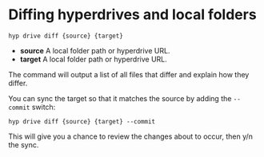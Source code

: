 # Diffing hyperdrives and local folders

```
hyp drive diff {source} {target}
```

 - **source** A local folder path or hyperdrive URL.
 - **target** A local folder path or hyperdrive URL.

The command will output a list of all files that differ and explain how they differ.

You can sync the target so that it matches the source by adding the `--commit` switch:

```
hyp drive diff {source} {target} --commit
```

This will give you a chance to review the changes about to occur, then y/n the sync.